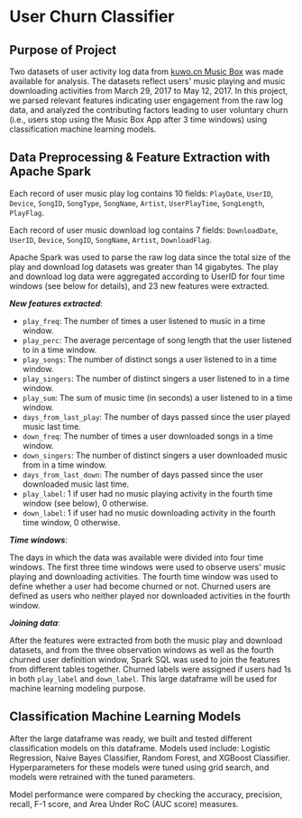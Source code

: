 # User Churn Classifier

## Purpose of Project

Two datasets of user activity log data from [kuwo.cn Music Box](http://kuwo.cn/)
was made available for analysis. The datasets reflect users' music playing and
music downloading activities from March 29, 2017 to May 12, 2017. In this
project, we parsed relevant features indicating user engagement from the raw
log data, and analyzed the contributing factors leading to user voluntary
churn (i.e., users stop using the Music Box App after 3 time windows) using
classification machine learning models.

## Data Preprocessing & Feature Extraction with Apache Spark

Each record of user music play log contains 10 fields: `PlayDate`, `UserID`,
`Device`, `SongID`, `SongType`, `SongName`, `Artist`, `UserPlayTime`,
`SongLength`, `PlayFlag`. 

Each record of user music download log contains 7 fields: `DownloadDate`,
`UserID`, `Device`, `SongID`, `SongName`, `Artist`, `DownloadFlag`.

Apache Spark was used to parse the raw log data since the total size of the
play and download log datasets was greater than 14 gigabytes. The play and
download log data were aggregated according to UserID for four time windows
(see below for details), and 23 new features were extracted. 

**_New features extracted_**:

* `play_freq`: The number of times a user listened to music in a time window.
* `play_perc`: The average percentage of song length that the user listened to
  in a time window.
* `play_songs`: The number of distinct songs a user listened to in a time
   window.
* `play_singers`: The number of distinct singers a user listened to in a time
   window.
* `play_sum`: The sum of music time (in seconds) a user listened to in a time
  window.
* `days_from_last_play`: The number of days passed since the user played music
   last time.
* `down_freq`: The number of times a user downloaded songs in a time window.
* `down_singers`: The number of distinct singers a user downloaded music from in
   a time window.
* `days_from_last_down`: The number of days passed since the user downloaded
   music last time.
* `play_label`: 1 if user had no music playing activity in the fourth time window
   (see below), 0 otherwise.
* `down_label`: 1 if user had no music downloading activity in the fourth time
   window, 0 otherwise.

**_Time windows_**:

The days in which the data was available were divided into four time windows.
The first three time windows were used to observe users' music playing and
downloading activities. The fourth time window was used to define whether a
user had become churned or not. Churned users are defined as users who neither
played nor downloaded activities in the fourth window.

**_Joining data_**:

After the features were extracted from both the music play and download
datasets, and from the three observation windows as well as the fourth churned
user definition window, Spark SQL was used to join the features from different
tables together. Churned labels were assigned if users had 1s in both
`play_label` and `down_label`. This large dataframe will be used for machine
learning modeling purpose.

## Classification Machine Learning Models

After the large dataframe was ready, we built and tested different
classification models on this dataframe. Models used include: Logistic
Regression, Naive Bayes Classifier, Random Forest, and XGBoost Classifier.
Hyperparameters for these models were tuned using grid search, and models were
retrained with the tuned parameters. 

Model performance were compared by checking the accuracy, precision, recall, F-1
score, and Area Under RoC (AUC score) measures.
